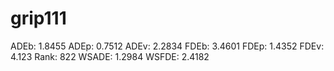 # grip111

ADEb: 1.8455
ADEp: 0.7512
ADEv: 2.2834
FDEb: 3.4601
FDEp: 1.4352
FDEv: 4.123
Rank: 822
WSADE: 1.2984
WSFDE: 2.4182